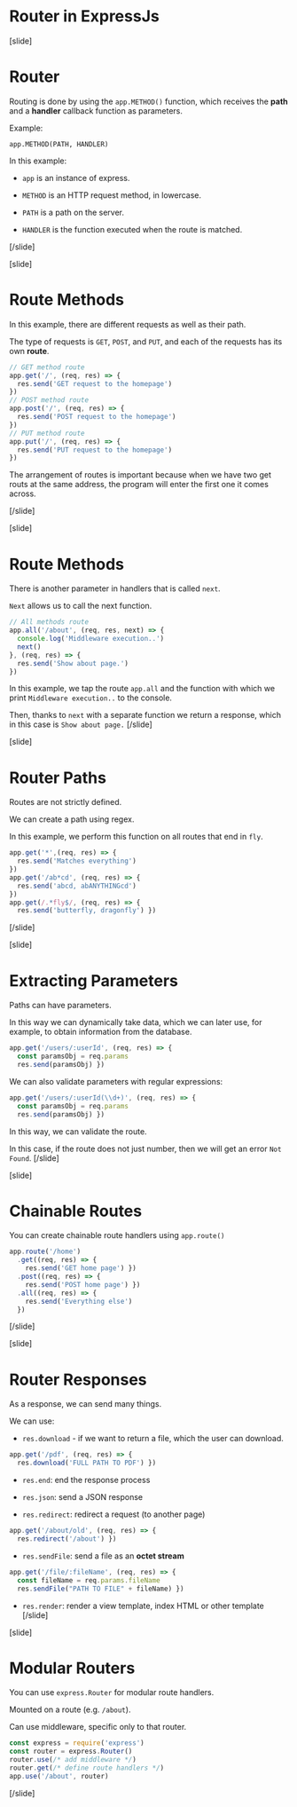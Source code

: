 # Router in ExpressJs

[slide]
# Router

Routing is done by using the `app.METHOD()` function, which receives the **path** and a **handler** callback function as parameters.

Example:

`app.METHOD(PATH, HANDLER)`

In this example:

- `app` is an instance of express.

- `METHOD` is an HTTP request method, in lowercase.

- `PATH` is a path on the server.

- `HANDLER` is the function executed when the route is matched.

[/slide]

[slide]
# Route Methods

In this example, there are different requests as well as their path.

The type of requests is `GET`, `POST`, and `PUT`, and each of the requests has its own **route**.

```js
// GET method route
app.get('/', (req, res) => {
  res.send('GET request to the homepage')
})
// POST method route
app.post('/', (req, res) => {
  res.send('POST request to the homepage')
})
// PUT method route
app.put('/', (req, res) => {
  res.send('PUT request to the homepage')
})
```

The arrangement of routes is important because when we have two get routs at the same address, the program will enter the first one it comes across.

[/slide]

[slide]
# Route Methods

There is another parameter in handlers that is called `next`.

`Next` allows us to call the next function.

```js
// All methods route
app.all('/about', (req, res, next) => {
  console.log('Middleware execution..')
  next()
}, (req, res) => {
  res.send('Show about page.')
})
```
In this example, we tap the route `app.all` and the function with which we print `Middleware execution..` to the console.

Then, thanks to `next` with a separate function we return a response, which in this case is `Show about page.`
[/slide]

[slide]
# Router Paths

Routes are not strictly defined.

We can create a path using regex.

In this example, we perform this function on all routes that end in `fly`.

```js
app.get('*',(req, res) => {
  res.send('Matches everything')
})
app.get('/ab*cd', (req, res) => {
  res.send('abcd, abANYTHINGcd')
})
app.get(/.*fly$/, (req, res) => {
  res.send('butterfly, dragonfly') })
```

[/slide]

[slide]
# Extracting Parameters

Paths can have parameters.

In this way we can dynamically take data, which we can later use, for example, to obtain information from the database.

```js
app.get('/users/:userId', (req, res) => {
  const paramsObj = req.params
  res.send(paramsObj) })
```

We can also validate parameters with regular expressions:

```js
app.get('/users/:userId(\\d+)', (req, res) => {
  const paramsObj = req.params
  res.send(paramsObj) })
```

In this way, we can validate the route.

In this case, if the route does not just number, then we will get an error `Not Found`.
[/slide]

[slide]
# Chainable Routes

You can create chainable route handlers using `app.route()`

```js
app.route('/home')
  .get((req, res) => {
    res.send('GET home page') })
  .post((req, res) => {
    res.send('POST home page') })
  .all((req, res) => {
    res.send('Everything else')
  })
```
[/slide]

[slide]
# Router Responses

As a response, we can send many things.

We can use:

- `res.download` \- if we want to return a file, which the user can download.

```js
app.get('/pdf', (req, res) => {
  res.download('FULL PATH TO PDF') })
```

- `res.end`: end the response process

- `res.json`: send a JSON response

- `res.redirect`: redirect a request (to another page)

```js
app.get('/about/old', (req, res) => {
  res.redirect('/about') })

```

- `res.sendFile`: send a file as an **octet stream**

```js
app.get('/file/:fileName', (req, res) => {
  const fileName = req.params.fileName
  res.sendFile("PATH TO FILE" + fileName) })
```

- `res.render`: render a view template, index HTML or other template
[/slide]

[slide]
# Modular Routers

You can use `express.Router` for modular route handlers.

Mounted on a route (e.g. `/about`).

Can use middleware, specific only to that router.

```js
const express = require('express')
const router = express.Router()
router.use(/* add middleware */)
router.get(/* define route handlers */)
app.use('/about', router)

```

[/slide]
